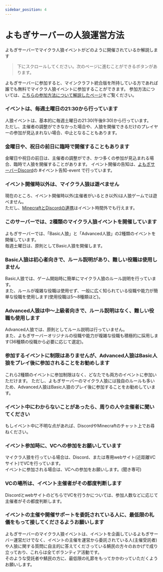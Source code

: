 ```yaml
---
sidebar_position: 4
---
```


# よもぎサーバーの人狼運営方法

よもぎサーバーでマイクラ人狼イベントがどのように開催されているか解説します

> 下にスクロールしてください。次のページに進むことができるボタンがあります。

よもぎサーバーに参加すると、マインクラフト統合版を所持している方であれば誰でも無料でマイクラ人狼イベントに参加することができます。
参加方法については、[こちらの参加方法について解説したページ](https://docs.ymg24.org/docs/wolf/how-to-join)をご覧ください。

### イベントは、毎週土曜日の21:30から行っています

人狼イベントは、基本的に毎週土曜日の21:30(午後9:30)から行っています。  
ただし、主催者の調整ができなかった場合や、人狼を開催できるだけのプレイヤーの参加が見込まれない場合、中止となることもあります。

### 金曜日や、祝日の前日に臨時で開催することもあります

金曜日や祝日の前日は、主催者の調整ができ、かつ多くの参加が見込まれる場合、臨時で人狼を開催することがあります。
イベント開催の告知は、[よもぎサーバーDiscord](https://discord.gg/5Ck73dDgHs)の #イベント告知-event で行っています。

### イベント開催時以外は、マイクラ人狼は遊べません

現在のところ、イベント開催時以外(主催者がいるとき以外)は人狼ゲームでは遊べません。  
ただし、[MinecraftとDiscordの連携](https://docs.ymg24.org/docs/wolf/how-to-join#minecraft%E3%81%A8discord%E3%82%92%E9%80%A3%E6%90%BA%E3%81%99%E3%82%8B)はイベント時間外でも行えます。

### このサーバーでは、2種類のマイクラ人狼イベントを開催しています

よもぎサーバーでは、「Basic人狼」と「Advanced人狼」の2種類のイベントを開催しています。  
毎週土曜日は、原則としてBasic人狼を開催します。  

### Basic人狼は初心者向きで、ルール説明があり、難しい役職は使用しません

Basic人狼では、ゲーム開始時に簡単にマイクラ人狼のルール説明を行っています。  
また、ルールが複雑な役職は使用せず、一般に広く知られている役職や能力が簡単な役職を使用します(使用役職は5～8種類ほど)。

### Advanced人狼は中～上級者向きで、ルール説明はなく、難しい役職も使用します

Advanced人狼では、原則としてルール説明は行っていません。  
また、よもぎサーバーオリジナルの役職や能力が複雑な役職も積極的に採用します(36種類の役職から必要に応じて選定)。

### 参加するイベントに制限はありませんが、Advanced人狼はBasic人狼をプレイ後に参加されることをお勧めします

これら2種類のイベントに参加制限はなく、どなたでも両方のイベントに参加いただけます。
ただし、よもぎサーバーのマイクラ人狼には独自のルールも多いため、Advanced人狼はBasic人狼のプレイ後に参加することをお勧めしています。

### イベント中にわからないことがあったら、周りの人や主催者に聞いてください

もしイベント中に不明な点があれば、DiscordやMinecraftのチャット上でお尋ねください。  

### イベント参加時に、VCへの参加をお願いしています

マイクラ人狼を行っている場合は、Discord、または専用webサイト(近距離VCサイト)でVCを行っています。  
イベントに参加される場合は、VCへの参加をお願いします。(聞き専可)

### VCの場所は、イベント主催者がその都度判断します

DiscordとwebサイトのどちらでVCを行うかについては、参加人数などに応じて主催者がその都度判断します。

### イベントの主催や開催サポートを委託されている人に、最低限の礼儀をもって接してくださるようお願いします

よもぎサーバーのマイクラ人狼イベントは、イベントを企画しているよもぎサーバー運営だけでなく、イベントの主催を運営から委託されている人(主催受託者)や人狼に関する質問に自主的に答えてくださっている鯖民の方々のおかげで成り立っており、これらは全てボランティア活動です。  
そのような受託者や鯖民の方に、最低限の礼節をもってかかわっていただくようお願いします。


